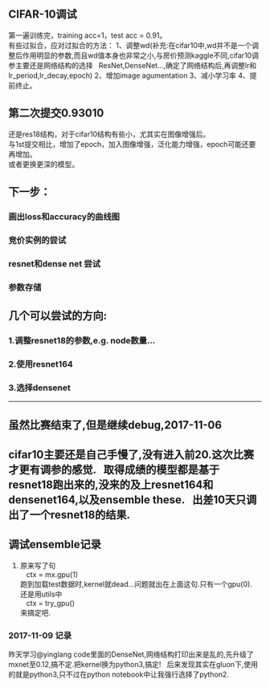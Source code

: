 ## CIFAR-10调试
第一遍训练完，training acc=1，test acc = 0.91。  
有些过拟合，应对过拟合的方法：
1、调整wd(补充:在cifar10中,wd并不是一个调整后作用明显的参数,而且wd值本身也非常之小,与房价预测kaggle不同,cifar10调参主要还是网络结构的选择  
ResNet,DenseNet...,确定了网络结构后,再调整lr和lr_period,lr_decay,epoch)
2、增加image agumentation
3、减小学习率
4、提前终止。


##  第二次提交0.93010
还是res18结构，对于cifar10结构有些小，尤其实在图像增强后。  
与1st提交相比，增加了epoch，加入图像增强，泛化能力增强，epoch可能还要再增加。  
或者更换更深的模型。

## 下一步：  
### 画出loss和accuracy的曲线图  
### 竞价实例的尝试
### resnet和dense net 尝试
### 参数存储  

## 几个可以尝试的方向:  
### 1.调整resnet18的参数,e.g. node数量... 
### 2.使用resnet164  
### 3.选择densenet

--------------------------------------------------------------
## 虽然比赛结束了,但是继续debug,2017-11-06  
cifar10主要还是自己手慢了,没有进入前20.这次比赛才更有调参的感觉.  
取得成绩的模型都是基于resnet18跑出来的,没来的及上resnet164和densenet164,以及ensemble these.  
出差10天只调出了一个resnet18的结果.
----------------------------------------------------------------  
## 调试ensemble记录  
1. 原来写了句  
    ctx = mx.gpu(1)  
跑到加载test数据时,kernel就dead...问题就出在上面这句.只有一个gpu(0).  
还是用utils中  
    ctx = try_gpu()  
来搞定吧.

### 2017-11-09 记录  
昨天学习@yinglang code里面的DenseNet,网络结构打印出来是乱的,先升级了mxnet至0.12,搞不定.把kernel换为python3,搞定!  
后来发现其实在gluon下,使用的就是python3,只不过在python notebook中让我强行选择了python2.  
